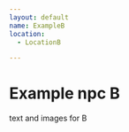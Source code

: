 ```yaml
---
layout: default
name: ExampleB
location:
  - LocationB

---
```

# Example npc B

text and images for B
